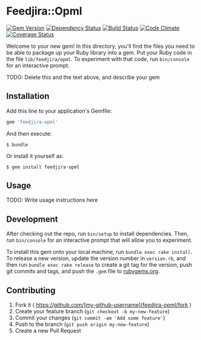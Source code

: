 # Feedjira::Opml

[![Gem Version](http://img.shields.io/gem/v/feedjira-opml.svg)](https://rubygems.org/gems/feedjira-opml)
[![Dependency Status](https://gemnasium.com/farski/feedjira-opml.svg)](https://gemnasium.com/farski/feedjira-opml)
[![Build Status](https://travis-ci.org/farski/feedjira-opml.svg)](https://travis-ci.org/farski/feedjira-opml)
[![Code Climate](https://codeclimate.com/github/farski/feedjira-opml/badges/gpa.svg)](https://codeclimate.com/github/farski/feedjira-opml)
[![Coverage Status](https://coveralls.io/repos/farski/feedjira-opml/badge.svg)](https://coveralls.io/r/farski/feedjira-opml)

Welcome to your new gem! In this directory, you'll find the files you need to be able to package up your Ruby library into a gem. Put your Ruby code in the file `lib/feedjira/opml`. To experiment with that code, run `bin/console` for an interactive prompt.

TODO: Delete this and the text above, and describe your gem

## Installation

Add this line to your application's Gemfile:

```ruby
gem 'feedjira-opml'
```

And then execute:

    $ bundle

Or install it yourself as:

    $ gem install feedjira-opml

## Usage

TODO: Write usage instructions here

## Development

After checking out the repo, run `bin/setup` to install dependencies. Then, run `bin/console` for an interactive prompt that will allow you to experiment.

To install this gem onto your local machine, run `bundle exec rake install`. To release a new version, update the version number in `version.rb`, and then run `bundle exec rake release` to create a git tag for the version, push git commits and tags, and push the `.gem` file to [rubygems.org](https://rubygems.org).

## Contributing

1. Fork it ( https://github.com/[my-github-username]/feedjira-opml/fork )
2. Create your feature branch (`git checkout -b my-new-feature`)
3. Commit your changes (`git commit -am 'Add some feature'`)
4. Push to the branch (`git push origin my-new-feature`)
5. Create a new Pull Request
